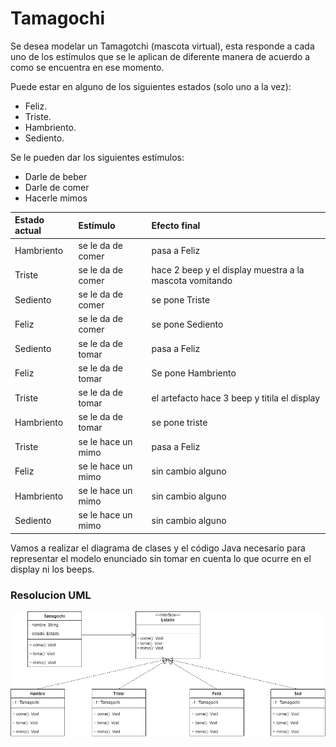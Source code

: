 
# Tamagochi

Se desea modelar un Tamagotchi (mascota virtual), esta responde a cada uno de los estímulos que se le aplican de diferente manera de acuerdo a como se encuentra en ese momento.

Puede estar en alguno de los siguientes estados (solo uno a la vez):
- Feliz.  
- Triste.  
- Hambriento.  
- Sediento.  

Se le pueden dar los siguientes estímulos:
- Darle de beber  
- Darle de comer  
- Hacerle mimos  

| Estado actual  | Estímulo           | Efecto final                                              | 
| :--------------|:-------------------| :---------------------------------------------------------|
| Hambriento     | se le da de comer  | pasa a Feliz                                              |
| Triste         | se le da de comer  | hace 2 beep y el display muestra a la mascota vomitando   |
| Sediento       | se le da de comer  | se pone Triste                                            |
| Feliz          | se le da de comer  | se pone Sediento                                          |
| Sediento       | se le da de tomar  | pasa a Feliz                                              |
| Feliz          | se le da de tomar  | Se pone Hambriento                                        |
| Triste         | se le da de tomar  | el artefacto hace 3 beep y titila el display              |
| Hambriento     | se le da de tomar  | se pone triste                                            |
| Triste         | se le hace un mimo | pasa a Feliz                                              |
| Feliz          | se le hace un mimo | sin cambio alguno                                         |
| Hambriento     | se le hace un mimo | sin cambio alguno                                         |
| Sediento       | se le hace un mimo | sin cambio alguno                                         |

Vamos a realizar el diagrama de clases y el código Java necesario para representar el modelo enunciado sin tomar en cuenta lo que ocurre en el display ni los beeps.

### Resolucion UML
![UML-Tamagochi]( https://github.com/soymilidev/JAVA-I/blob/main/C20/C20-Clase-Tamagochi/img/UML-Tamagochi.png )
